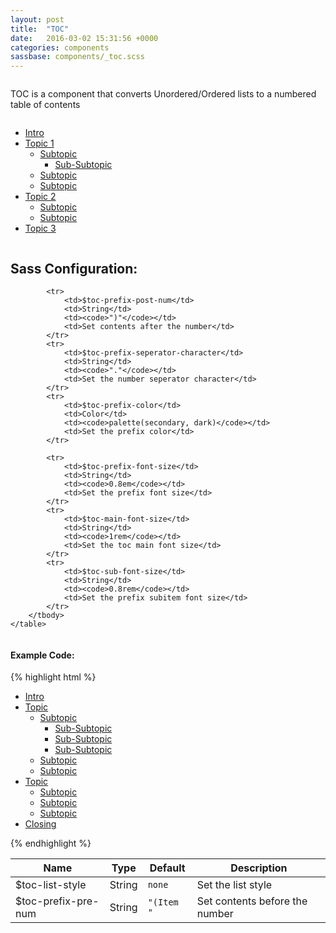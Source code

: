 ```yaml
---
layout: post
title:  "TOC"
date:   2016-03-02 15:31:56 +0000
categories: components
sassbase: components/_toc.scss
---
```


<div class="row column">
    <p class="lead-text">TOC is a component that converts Unordered/Ordered lists to a numbered table of contents</p>
</div>

<div class="row column">
    <ul class="sk-toc">
      <li><a href="">Intro</a></li>
      <li><a href="">Topic 1</a>
        <ul>
          <li><a href="">Subtopic</a>
            <ul>
              <li><a href="">Sub-Subtopic</a></li>
            </ul>
          </li>
          <li><a href="">Subtopic</a></li>
          <li><a href="">Subtopic</a></li>
        </ul>
      </li>
      <li><a href="">Topic 2</a>
        <ul>
          <li><a href="">Subtopic</a></li>
          <li><a href="">Subtopic</a></li>    
        </ul>
      </li>
      <li><a href="">Topic 3</a></li>
    </ul>
</div>

<div class="row column">
    <h2>Sass Configuration:</h2>
    <table>
        <thead>
            <tr>
                <th>Name</th>
                <th>Type</th>
                <th>Default</th>
                <th>Description</th>
            </tr>
        </thead>
        <tbody>
            <tr>
                <td>$toc-list-style</td>
                <td>String</td>
                <td><code>none</code></td>
                <td>Set the list style</td>
            </tr>
            <tr>
                <td>$toc-prefix-pre-num</td>
                <td>String</td>
                <td><code>"(Item "</code></td>
                <td>Set contents before the number</td>
            </tr>

            <tr>
                <td>$toc-prefix-post-num</td>
                <td>String</td>
                <td><code>")"</code></td>
                <td>Set contents after the number</td>
            </tr>
            <tr>
                <td>$toc-prefix-seperator-character</td>
                <td>String</td>
                <td><code>"."</code></td>
                <td>Set the number seperator character</td>
            </tr>
            <tr>
                <td>$toc-prefix-color</td>
                <td>Color</td>
                <td><code>palette(secondary, dark)</code></td>
                <td>Set the prefix color</td>
            </tr>

            <tr>
                <td>$toc-prefix-font-size</td>
                <td>String</td>
                <td><code>0.8em</code></td>
                <td>Set the prefix font size</td>
            </tr>
            <tr>
                <td>$toc-main-font-size</td>
                <td>String</td>
                <td><code>1rem</code></td>
                <td>Set the toc main font size</td>
            </tr>
            <tr>
                <td>$toc-sub-font-size</td>
                <td>String</td>
                <td><code>0.8rem</code></td>
                <td>Set the prefix subitem font size</td>
            </tr>
        </tbody>
    </table>
</div>

<div class="row column">
<h4>Example Code:</h4>
{% highlight html %}
<ul class="toc">
  <li><a href="">Intro</a></li>
  <li><a href="">Topic</a>
    <ul>
      <li><a href="">Subtopic</a>
        <ul>
          <li><a href="">Sub-Subtopic</a></li>
          <li><a href="">Sub-Subtopic</a></li>
          <li><a href="">Sub-Subtopic</a></li>
        </ul>
      </li>
      <li><a href="">Subtopic</a></li>
      <li><a href="">Subtopic</a></li>
    </ul>
  </li>
  <li><a href="">Topic</a>
    <ul>
      <li><a href="">Subtopic</a></li>
      <li><a href="">Subtopic</a></li>
      <li><a href="">Subtopic</a></li>      
    </ul>
  </li>
  <li><a href="">Closing</a></li>
</ul>
{% endhighlight %}
</div>